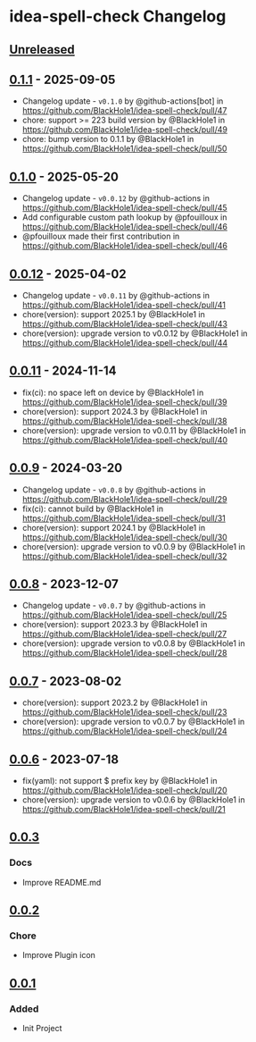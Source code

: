 <!-- Keep a Changelog guide -> https://keepachangelog.com -->

# idea-spell-check Changelog

## [Unreleased]

## [0.1.1] - 2025-09-05

- Changelog update - `v0.1.0` by @github-actions[bot] in https://github.com/BlackHole1/idea-spell-check/pull/47
- chore: support >= 223 build version by @BlackHole1 in https://github.com/BlackHole1/idea-spell-check/pull/49
- chore: bump version to 0.1.1 by @BlackHole1 in https://github.com/BlackHole1/idea-spell-check/pull/50

## [0.1.0] - 2025-05-20

- Changelog update - `v0.0.12` by @github-actions in https://github.com/BlackHole1/idea-spell-check/pull/45
- Add configurable custom path lookup by @pfouilloux in https://github.com/BlackHole1/idea-spell-check/pull/46
- @pfouilloux made their first contribution in https://github.com/BlackHole1/idea-spell-check/pull/46

## [0.0.12] - 2025-04-02

- Changelog update - `v0.0.11` by @github-actions in https://github.com/BlackHole1/idea-spell-check/pull/41
- chore(version): support 2025.1 by @BlackHole1 in https://github.com/BlackHole1/idea-spell-check/pull/43
- chore(version): upgrade version to v0.0.12 by @BlackHole1 in https://github.com/BlackHole1/idea-spell-check/pull/44

## [0.0.11] - 2024-11-14

- fix(ci): no space left on device by @BlackHole1 in https://github.com/BlackHole1/idea-spell-check/pull/39
- chore(version): support 2024.3 by @BlackHole1 in https://github.com/BlackHole1/idea-spell-check/pull/38
- chore(version): upgrade version to v0.0.11 by @BlackHole1 in https://github.com/BlackHole1/idea-spell-check/pull/40

## [0.0.9] - 2024-03-20

- Changelog update - `v0.0.8` by @github-actions in https://github.com/BlackHole1/idea-spell-check/pull/29
- fix(ci): cannot build by @BlackHole1 in https://github.com/BlackHole1/idea-spell-check/pull/31
- chore(version): support 2024.1 by @BlackHole1 in https://github.com/BlackHole1/idea-spell-check/pull/30
- chore(version): upgrade version to v0.0.9 by @BlackHole1 in https://github.com/BlackHole1/idea-spell-check/pull/32

## [0.0.8] - 2023-12-07

- Changelog update - `v0.0.7` by @github-actions in https://github.com/BlackHole1/idea-spell-check/pull/25
- chore(version): support 2023.3 by @BlackHole1 in https://github.com/BlackHole1/idea-spell-check/pull/27
- chore(version): upgrade version to v0.0.8 by @BlackHole1 in https://github.com/BlackHole1/idea-spell-check/pull/28

## [0.0.7] - 2023-08-02

- chore(version): support 2023.2 by @BlackHole1 in https://github.com/BlackHole1/idea-spell-check/pull/23
- chore(version): upgrade version to v0.0.7 by @BlackHole1 in https://github.com/BlackHole1/idea-spell-check/pull/24

## [0.0.6] - 2023-07-18

- fix(yaml): not support $ prefix key by @BlackHole1 in https://github.com/BlackHole1/idea-spell-check/pull/20
- chore(version): upgrade version to v0.0.6 by @BlackHole1 in https://github.com/BlackHole1/idea-spell-check/pull/21

## [0.0.3]

### Docs

- Improve README.md

## [0.0.2]

### Chore

- Improve Plugin icon

## [0.0.1]

### Added

- Init Project

[Unreleased]: https://github.com/BlackHole1/idea-spell-check/compare/v0.1.1...HEAD
[0.1.1]: https://github.com/BlackHole1/idea-spell-check/compare/v0.1.0...v0.1.1
[0.1.0]: https://github.com/BlackHole1/idea-spell-check/compare/v0.0.12...v0.1.0
[0.0.12]: https://github.com/BlackHole1/idea-spell-check/compare/v0.0.11...v0.0.12
[0.0.11]: https://github.com/BlackHole1/idea-spell-check/compare/v0.0.9...v0.0.11
[0.0.9]: https://github.com/BlackHole1/idea-spell-check/compare/v0.0.8...v0.0.9
[0.0.8]: https://github.com/BlackHole1/idea-spell-check/compare/v0.0.7...v0.0.8
[0.0.7]: https://github.com/BlackHole1/idea-spell-check/compare/v0.0.6...v0.0.7
[0.0.6]: https://github.com/BlackHole1/idea-spell-check/compare/v0.0.3...v0.0.6
[0.0.3]: https://github.com/BlackHole1/idea-spell-check/compare/v0.0.2...v0.0.3
[0.0.2]: https://github.com/BlackHole1/idea-spell-check/compare/v0.0.1...v0.0.2
[0.0.1]: https://github.com/BlackHole1/idea-spell-check/commits/v0.0.1
